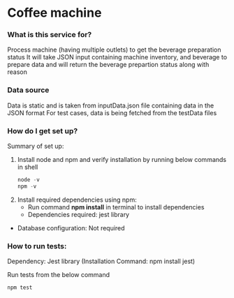 # Coffee machine 

### What is this service for? ###
Process machine (having multiple outlets) to get the beverage preparation status
It will take JSON input containing machine inventory, and beverage to prepare data and will return the beverage prepartion status along with reason 

### Data source ###
  Data is static and is taken from inputData.json file containing data in the JSON format 
  For test cases, data is being fetched from the testData files

### How do I get set up? ###
Summary of set up:
1. Install node and npm and verify installation by running below commands in shell
    ```PowerShell
    node -v
    npm -v
    ```
2. Install required dependencies using npm:
    * Run command **npm install** in terminal to install dependencies
    * Dependencies required: jest library

* Database configuration: Not required


### How to run tests: ###
  Dependency: Jest library (Installation Command: npm install jest)
  
  Run tests from the below command
  ```PowerShell
  npm test
  ```
